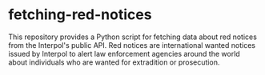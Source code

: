 # fetching-red-notices
This repository provides a Python script for fetching data about red notices from the Interpol's public API. Red notices are international wanted notices issued by Interpol to alert law enforcement agencies around the world about individuals who are wanted for extradition or prosecution.
